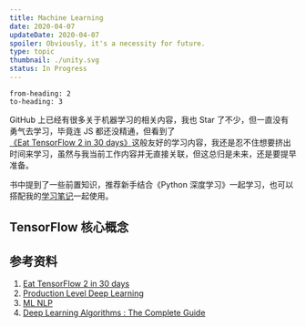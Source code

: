 ```yaml
---
title: Machine Learning
date: 2020-04-07
updateDate: 2020-04-07
spoiler: Obviously, it's a necessity for future.
type: topic
thumbnail: ./unity.svg
status: In Progress
---
```

```toc
from-heading: 2
to-heading: 3
```

GitHub 上已经有很多关于机器学习的相关内容，我也 Star 了不少，但一直没有勇气去学习，毕竟连 JS 都还没精通，但看到了 [《Eat TensorFlow 2 in 30 days》](https://github.com/lyhue1991/eat_tensorflow2_in_30_days)这般友好的学习内容，我还是忍不住想要挤出时间来学习，虽然与我当前工作内容并无直接关联，但这总归是未来，还是要提早准备。

书中提到了一些前置知识，推荐新手结合《Python 深度学习》一起学习，也可以搭配我的[学习笔记](/notes/deep-learning-with-python)一起使用。

## TensorFlow 核心概念

## 参考资料

1. [Eat TensorFlow 2 in 30 days](https://github.com/lyhue1991/eat_tensorflow2_in_30_days)
2. [Production Level Deep Learning](https://github.com/alirezadir/Production-Level-Deep-Learning)
3. [ML NLP](https://github.com/NLP-LOVE/ML-NLP)
4. [Deep Learning Algorithms : The Complete Guide](https://theaisummer.com/Deep-Learning-Algorithms/)

